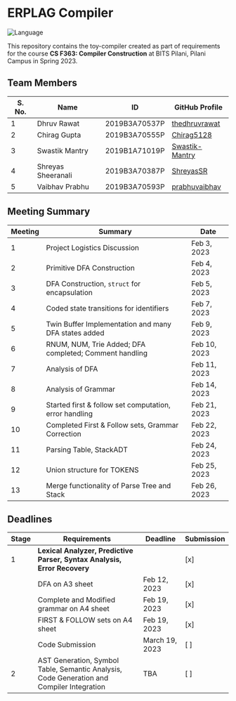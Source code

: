 # ERPLAG Compiler

![Language](https://img.shields.io/static/v1?label=Language&message=C&color=informational&style=for-the-badge)

This repository contains the toy-compiler created as part of requirements for the course **CS F363: Compiler Construction** at BITS Pilani, Pilani Campus in Spring 2023.

## Team Members

| S. No. | Name                                     | ID        |  GitHub Profile |
| ------ | -------------------- | ----------- | -- |
| 1      | Dhruv Rawat          | 2019B3A70537P | [thedhruvrawat](https://github.com/thedhruvrawat) |
| 2      | Chirag Gupta         | 2019B3A70555P | [Chirag5128](https://github.com/Chirag5128) |
| 3      | Swastik Mantry       | 2019B1A71019P | [Swastik-Mantry](https://github.com/Swastik-Mantry) |
| 4      | Shreyas Sheeranali   | 2019B3A70387P | [ShreyasSR](https://github.com/ShreyasSR) |
| 5      | Vaibhav Prabhu       | 2019B3A70593P | [prabhuvaibhav](https://github.com/prabhuvaibhav) |

## Meeting Summary

| Meeting | Summary                                                     | Date        |
| ------- | ----------------------------------------------------------- | ----------- |
| 1       | Project Logistics Discussion                                | Feb 3, 2023 |
| 2       | Primitive DFA Construction                                  | Feb 4, 2023 |
| 3       | DFA Construction, `struct` for encapsulation                | Feb 5, 2023 |
| 4       | Coded state transitions for identifiers                     | Feb 7, 2023 |
| 5       | Twin Buffer Implementation and many DFA states added        | Feb 9, 2023 |
| 6       | RNUM, NUM, Trie Added; DFA completed; Comment handling      | Feb 10, 2023|
| 7       | Analysis of DFA                                             | Feb 11, 2023|
| 8       | Analysis of Grammar                                         | Feb 14, 2023|
| 9       | Started first & follow set computation, error handling      | Feb 21, 2023|
| 10      | Completed First & Follow sets, Grammar Correction           | Feb 22, 2023|
| 11      | Parsing Table, StackADT                                     | Feb 24, 2023|
| 12      | Union structure for TOKENS                                  | Feb 25, 2023|
| 13      | Merge functionality of Parse Tree and Stack                 | Feb 26, 2023|

## Deadlines

| Stage | Requirements                                                                                  | Deadline       | Submission |
| ----- | --------------------------------------------------------------------------------------------- | -------------- | ---------- |
| 1     | **Lexical Analyzer, Predictive Parser, Syntax Analysis, Error Recovery**                      |                | [x]        |
|       | DFA on A3 sheet                                                                               | Feb 12, 2023   | [x]        |
|       | Complete and Modified grammar on A4 sheet                                                     | Feb 19, 2023   | [x]        |
|       | FIRST & FOLLOW sets on A4 sheet                                                               | Feb 19, 2023   | [x]        |
|       | Code Submission                                                                               | March 19, 2023 | [ ]        |
| 2     | AST Generation, Symbol Table, Semantic Analysis, Code Generation and Compiler Integration     | TBA            | [ ]        |



